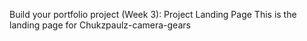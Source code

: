 Build your portfolio project (Week 3): Project Landing Page
This is the landing page for Chukzpaulz-camera-gears

